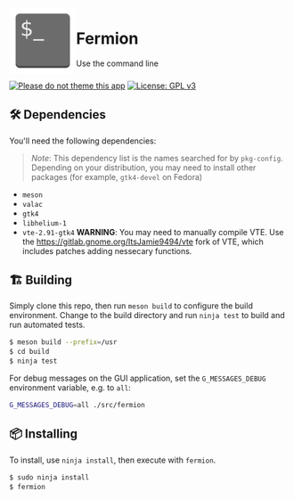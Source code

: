<img align="left" style="vertical-align: middle" width="120" height="120" src="data/icons/co.tauos.Fermion.svg">

# Fermion

Use the command line

###

[![Please do not theme this app](https://stopthemingmy.app/badge.svg)](https://stopthemingmy.app)
[![License: GPL v3](https://img.shields.io/badge/License-GPL%20v3-blue.svg)](http://www.gnu.org/licenses/gpl-3.0)

## 🛠️ Dependencies

You'll need the following dependencies:

> *Note*: This dependency list is the names searched for by `pkg-config`. Depending on your distribution, you may need to install other packages (for example, `gtk4-devel` on Fedora)

- `meson`
- `valac`
- `gtk4`
- `libhelium-1`
- `vte-2.91-gtk4` **WARNING**: You may need to manually compile VTE.
Use the https://gitlab.gnome.org/ItsJamie9494/vte fork of VTE, which includes patches adding nessecary functions.

## 🏗️ Building

Simply clone this repo, then run `meson build` to configure the build environment. Change to the build directory and run `ninja test` to build and run automated tests.

```bash
$ meson build --prefix=/usr
$ cd build
$ ninja test
```

For debug messages on the GUI application, set the `G_MESSAGES_DEBUG` environment variable, e.g. to `all`:

```bash
G_MESSAGES_DEBUG=all ./src/fermion
```

## 📦 Installing

To install, use `ninja install`, then execute with `fermion`.

```bash
$ sudo ninja install
$ fermion
```

